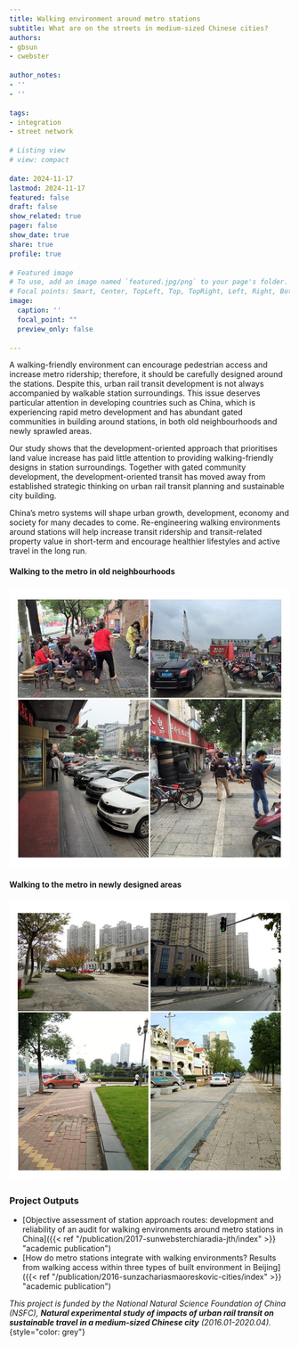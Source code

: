 ```yaml
---
title: Walking environment around metro stations
subtitle: What are on the streets in medium-sized Chinese cities?
authors: 
- gbsun
- cwebster

author_notes:
- ''
- ''

tags: 
- integration
- street network

# Listing view
# view: compact

date: 2024-11-17
lastmod: 2024-11-17
featured: false
draft: false
show_related: true
pager: false
show_date: true
share: true
profile: true

# Featured image
# To use, add an image named `featured.jpg/png` to your page's folder.
# Focal points: Smart, Center, TopLeft, Top, TopRight, Left, Right, BottomLeft, Bottom, BottomRight.
image:
  caption: ''
  focal_point: ""
  preview_only: false

---
```


A walking-friendly environment can encourage pedestrian access and increase metro ridership; therefore, it should be carefully designed around the stations. Despite this, urban rail transit development is not always accompanied by walkable station surroundings. This issue deserves particular attention in developing countries such as China, which is experiencing rapid metro development and has abundant gated communities in building around stations, in both old neighbourhoods and newly sprawled areas. 

Our study shows that the development-oriented approach that prioritises land value increase has paid little attention to providing walking-friendly designs in station surroundings. Together with gated community development, the development-oriented transit has moved away from established strategic thinking on urban rail transit planning and sustainable city building. 

China’s metro systems will shape urban growth, development, economy and society for many decades to come. Re-engineering walking environments around stations will help increase transit ridership and transit-related property value in short-term and encourage healthier lifestyles and active travel in the long run. 

#### Walking to the metro in old neighbourhoods
![](Slide1.JPG "Walking environment in old neighbourhoods")

#### Walking to the metro in newly designed areas
![](Slide2.JPG "Walking environment in new towns")

### Project Outputs

- [Objective assessment of station approach routes: development and reliability of an audit for walking environments around metro stations in China]({{< ref "/publication/2017-sunwebsterchiaradia-jth/index" >}} "academic publication")
- [How do metro stations integrate with walking environments? Results from walking access within three types of built environment in Beijing]({{< ref "/publication/2016-sunzachariasmaoreskovic-cities/index" >}} "academic publication")

_This project is funded by the National Natural Science Foundation of China (NSFC), **Natural experimental study of impacts of urban rail transit on sustainable travel in a medium-sized Chinese city** (2016.01-2020.04)._ 
{style="color: grey"}